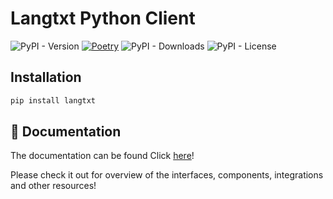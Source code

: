 # Langtxt Python Client

![PyPI - Version](https://img.shields.io/pypi/v/langtxt)
[![Poetry](https://img.shields.io/endpoint?url=https://python-poetry.org/badge/v0.json)](https://python-poetry.org/)
![PyPI - Downloads](https://img.shields.io/pypi/dm/langtxt)
![PyPI - License](https://img.shields.io/pypi/l/langtxt)

## Installation 

```bash
pip install langtxt
```

## 📄 Documentation

The documentation can be found Click [here](https://leonardofurnielis.github.io/langtxt)!

Please check it out for overview of the interfaces, components, integrations and other resources!
